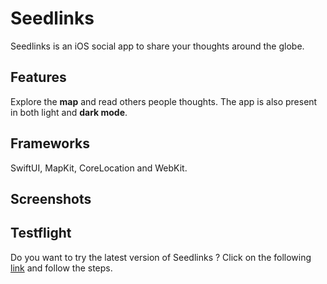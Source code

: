 
# Seedlinks
Seedlinks is an iOS social app to share your thoughts around the globe. 

## Features
Explore the **map** and read others people thoughts.
The app is also present in both light and **dark mode**. 

## Frameworks
SwiftUI, MapKit, CoreLocation and WebKit.

## Screenshots

## Testflight
Do you want to try the latest version of Seedlinks ? Click on the following [link](https://testflight.apple.com/join/TYLzqig6) and follow the steps.
